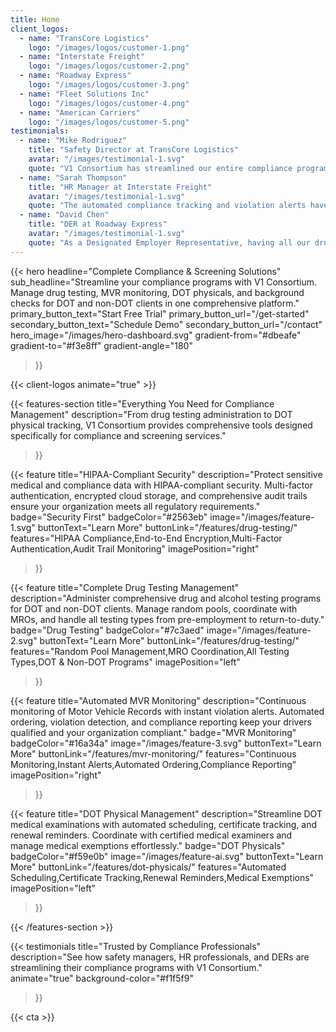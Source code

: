 ```yaml
---
title: Home
client_logos:
  - name: "TransCore Logistics"
    logo: "/images/logos/customer-1.png"
  - name: "Interstate Freight"
    logo: "/images/logos/customer-2.png"
  - name: "Roadway Express"
    logo: "/images/logos/customer-3.png"
  - name: "Fleet Solutions Inc"
    logo: "/images/logos/customer-4.png"
  - name: "American Carriers"
    logo: "/images/logos/customer-5.png"
testimonials:
  - name: "Mike Rodriguez"
    title: "Safety Director at TransCore Logistics"
    avatar: "/images/testimonial-1.svg"
    quote: "V1 Consortium has streamlined our entire compliance program. Drug testing management, MVR monitoring, and DOT physicals are all handled seamlessly in one platform."
  - name: "Sarah Thompson"
    title: "HR Manager at Interstate Freight"
    avatar: "/images/testimonial-1.svg"
    quote: "The automated compliance tracking and violation alerts have reduced our administrative burden by 60%. We never miss a renewal or testing deadline."
  - name: "David Chen"
    title: "DER at Roadway Express"
    avatar: "/images/testimonial-1.svg"
    quote: "As a Designated Employer Representative, having all our drug testing records, random pools, and MRO communications in one place is invaluable."
---
```


{{< hero 
    headline="Complete Compliance & Screening Solutions"
    sub_headline="Streamline your compliance programs with V1 Consortium. Manage drug testing, MVR monitoring, DOT physicals, and background checks for DOT and non-DOT clients in one comprehensive platform."
    primary_button_text="Start Free Trial"
    primary_button_url="/get-started"
    secondary_button_text="Schedule Demo"
    secondary_button_url="/contact"
    hero_image="/images/hero-dashboard.svg"
    gradient-from="#dbeafe"
    gradient-to="#f3e8ff"
    gradient-angle="180"
>}}

{{< client-logos animate="true" >}}

{{< features-section 
    title="Everything You Need for Compliance Management"
    description="From drug testing administration to DOT physical tracking, V1 Consortium provides comprehensive tools designed specifically for compliance and screening services."
>}}

{{< feature
    title="HIPAA-Compliant Security"
    description="Protect sensitive medical and compliance data with HIPAA-compliant security. Multi-factor authentication, encrypted cloud storage, and comprehensive audit trails ensure your organization meets all regulatory requirements."
    badge="Security First"
    badgeColor="#2563eb"
    image="/images/feature-1.svg"
    buttonText="Learn More"
    buttonLink="/features/drug-testing/"
    features="HIPAA Compliance,End-to-End Encryption,Multi-Factor Authentication,Audit Trail Monitoring"
    imagePosition="right"
>}}

{{< feature
    title="Complete Drug Testing Management"
    description="Administer comprehensive drug and alcohol testing programs for DOT and non-DOT clients. Manage random pools, coordinate with MROs, and handle all testing types from pre-employment to return-to-duty."
    badge="Drug Testing"
    badgeColor="#7c3aed"
    image="/images/feature-2.svg"
    buttonText="Learn More"
    buttonLink="/features/drug-testing/"
    features="Random Pool Management,MRO Coordination,All Testing Types,DOT & Non-DOT Programs"
    imagePosition="left"
>}}

{{< feature
    title="Automated MVR Monitoring"
    description="Continuous monitoring of Motor Vehicle Records with instant violation alerts. Automated ordering, violation detection, and compliance reporting keep your drivers qualified and your organization compliant."
    badge="MVR Monitoring"
    badgeColor="#16a34a"
    image="/images/feature-3.svg"
    buttonText="Learn More"
    buttonLink="/features/mvr-monitoring/"
    features="Continuous Monitoring,Instant Alerts,Automated Ordering,Compliance Reporting"
    imagePosition="right"
>}}

{{< feature
    title="DOT Physical Management"
    description="Streamline DOT medical examinations with automated scheduling, certificate tracking, and renewal reminders. Coordinate with certified medical examiners and manage medical exemptions effortlessly."
    badge="DOT Physicals"
    badgeColor="#f59e0b"
    image="/images/feature-ai.svg"
    buttonText="Learn More"
    buttonLink="/features/dot-physicals/"
    features="Automated Scheduling,Certificate Tracking,Renewal Reminders,Medical Exemptions"
    imagePosition="left"
>}}

{{< /features-section >}}

{{< testimonials 
    title="Trusted by Compliance Professionals"
    description="See how safety managers, HR professionals, and DERs are streamlining their compliance programs with V1 Consortium."
    animate="true"
    background-color="#f1f5f9"
>}}

{{< cta >}}

